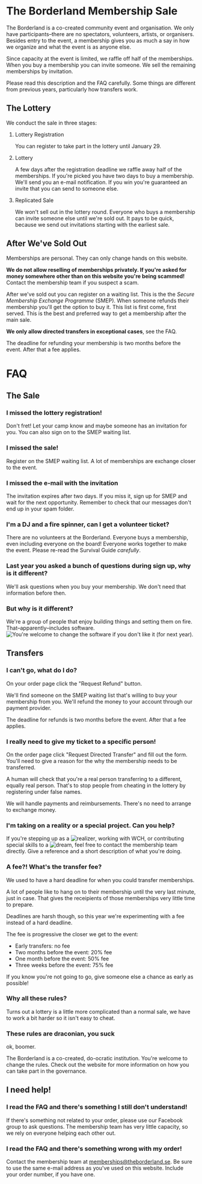 
# The Borderland Membership Sale

The Borderland is a co-created community event and organisation. We only have participants–there are no spectators, volunteers, artists, or organisers. Besides entry to the event, a membership gives you as much a say in how we organize and what the event is as anyone else.

Since capacity at the event is limited, we raffle off half of the memberships. When you buy a membership you can invite someone. We sell the remaining memberships by invitation.

Please read this description and the FAQ carefully. Some things are different from previous years, particularly how transfers work.

## The Lottery

We conduct the sale in three stages:

  1. Lottery Registration
  
     You can register to take part in the lottery until January 29. 
     
  1. Lottery
  
     A few days after the registration deadline we raffle away half of the memberships. If you're picked you have two days to buy a membership. We'll send you an e-mail notification. 
     If you win you're guaranteed an invite that you can send to someone else.
     
  1. Replicated Sale
  
     We won't sell out in the lottery round. 
     Everyone who buys a membership can invite someone else until we're sold out. 
     It pays to be quick, because we send out invitations starting with the earliest sale.
     
## After We've Sold Out

Memberships are personal. They can only change hands on this website. 

**We do not allow reselling of memberships privately. If you're asked for money somewhere other than on this website you're being scammed!** Contact the membership team if you suspect a scam.

After we've sold out you can register on a waiting list. This is the the *Secure Membership Exchange Programme* (SMEP). When someone refunds their membership you'll get the option to buy it. This list is first come, first served. This is the best and preferred way to get a membership after the main sale.

**We only allow directed transfers in exceptional cases**, see the FAQ. 

The deadline for refunding your membership is two months before the event. After that a fee applies.

# FAQ

## The Sale

### I missed the lottery registration!

Don't fret! Let your camp know and maybe someone has an invitation for you. You can also sign on to the SMEP waiting list.

### I missed the sale!

Register on the SMEP waiting list. A lot of memberships are exchange closer to the event.

### I missed the e-mail with the invitation

The invitation expires after two days. If you miss it, sign up for SMEP and wait for the next opportunity. Remember to check that our messages don't end up in your spam folder.

### I'm a DJ and a fire spinner, can I get a volunteer ticket?

There are no volunteers at the Borderland. Everyone buys a membership, even including everyone on the board! Everyone works together to make the event. Please re-read the Survival Guide *carefully*.

### Last year you asked a bunch of questions during sign up, why is it different?

We'll ask questions when you buy your membership. We don't need that information before then.

### But why is it different?

We're a group of people that enjoy building things and setting them on fire. That–apparently–includes software.  ![You're welcome to change the software if you don't like it](https://github.com/theborderland/membership) (for next year).

## Transfers

### I can't go, what do I do?

On your order page click the "Request Refund" button. 

We'll find someone on the SMEP waiting list that's willing to buy your membership from you. We'll refund the money to your account through our payment provider.

The deadline for refunds is two months before the event. After that a fee applies.


### I really need to give my ticket to a specific person!

On the order page click "Request Directed Transfer" and fill out the form. You'll need to give a reason for the why the membership needs to be transferred. 

A human will check that you're a real person transferring to a different, equally real person. That's to stop people from cheating in the lottery by registering under false names.

We will handle payments and reimbursements. There's no need to arrange to exchange money.


### I'm taking on a reality or a special project. Can you help?

If you're stepping up as a ![realizer](http://realities.theborderland.se/), working with WCH, or contributing special skills to a ![dream](https://dreams.theborderland.se/), feel free to contact the membership team directly. Give a reference and a short description of what you're doing.


### A fee?! What's the transfer fee?

We used to have a hard deadline for when you could transfer memberships.

A lot of people like to hang on to their membership until the very last minute, just in case. That gives the receipients of those memberships very little time to prepare.

Deadlines are harsh though, so this year we're experimenting with a fee instead of a hard deadline.

The fee is progressive the closer we get to the event:
  * Early transfers: no fee
  * Two months before the event: 20% fee
  * One month before the event: 50% fee
  * Three weeks before the event: 75% fee

If you know you're not going to go, give someone else a chance as early as possible!


### Why all these rules?

Turns out a lottery is a little more complicated than a normal sale, we have to work a bit harder so it isn't easy to cheat.


### These rules are draconian, you suck

ok, boomer. 

The Borderland is a co-created, do-ocratic institution. You're welcome to change the rules. Check out the website for more information on how you can take part in the governance.


## I need help!

### I read the FAQ and there's something I still don't understand!

If there's something not related to your order, please use our Facebook group to ask questions. The membership team has very little capacity, so we rely on everyone helping each other out.

### I read the FAQ and there's something wrong with my order!

Contact the membership team at memberships@theborderland.se. Be sure to use the same e-mail address as you've used on this website. Include your order number, if you have one.

